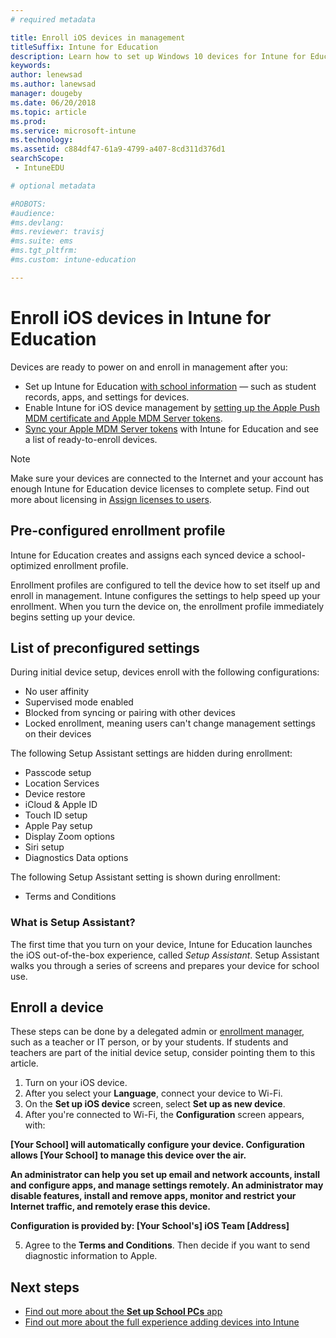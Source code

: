 ```yaml
---
# required metadata

title: Enroll iOS devices in management
titleSuffix: Intune for Education
description: Learn how to set up Windows 10 devices for Intune for Education.
keywords:
author: lenewsad
ms.author: lanewsad
manager: dougeby
ms.date: 06/20/2018
ms.topic: article
ms.prod:
ms.service: microsoft-intune
ms.technology:
ms.assetid: c884df47-61a9-4799-a407-8cd311d376d1
searchScope:
 - IntuneEDU

# optional metadata

#ROBOTS:
#audience:
#ms.devlang:
#ms.reviewer: travisj
#ms.suite: ems
#ms.tgt_pltfrm:
#ms.custom: intune-education

---
```


# Enroll iOS devices in Intune for Education

Devices are ready to power on and enroll in management after you:

* Set up Intune for Education [with school information](what-is-school-data-sync.md) — such as student records, apps, and settings for devices.
* Enable Intune for iOS device management by [setting up the Apple Push MDM certificate and Apple MDM Server tokens](setup-ios-device-management.md#add-an-mdm-push-certificate).
* [Sync your Apple MDM Server tokens](setup-ios-device-management.md#sync-managed-devices) with Intune for Education and see a list of ready-to-enroll devices.  

> [!NOTE]
> Make sure your devices are connected to the Internet and your account has enough Intune for Education device licenses to complete setup. Find out more about licensing in [Assign licenses to users](https://docs.microsoft.com/intune/get-started/start-with-a-paid-subscription-to-microsoft-intune-step-4).

## Pre-configured enrollment profile
Intune for Education creates and assigns each synced device a school-optimized enrollment profile.  

Enrollment profiles are configured to tell the device how to set itself up and enroll in management. Intune configures the settings to help speed up your enrollment.  When you turn the device on, the enrollment profile immediately begins setting up your device.

## List of preconfigured settings
During initial device setup, devices enroll with the following configurations:

* No user affinity
* Supervised mode enabled
* Blocked from syncing or pairing with other devices
* Locked enrollment, meaning users can't change management settings on their devices


The following Setup Assistant settings are hidden during enrollment:
* Passcode setup
* Location Services
* Device restore
* iCloud & Apple ID
* Touch ID setup
* Apple Pay setup
* Display Zoom options
* Siri setup
* Diagnostics Data options

The following Setup Assistant setting is shown during enrollment:
* Terms and Conditions

### What is Setup Assistant?
The first time that you turn on your device, Intune for Education launches the iOS out-of-the-box experience, called *Setup Assistant*. Setup Assistant walks you through a series of screens and prepares your device for school use.  

## Enroll a device

These steps can be done by a delegated admin or [enrollment manager](add-enrollment-managers.md), such as a teacher or IT person, or by your students. If students and teachers are part of the initial device setup, consider pointing them to this article.

1. Turn on your iOS device. 
2. After you select your **Language**, connect your device to Wi-Fi.
3. On the **Set up iOS device** screen, select **Set up as new device**.
4. After you're connected to Wi-Fi, the **Configuration** screen appears, with:  

**[Your School] will automatically configure your device. Configuration allows [Your School] to manage this device over the air.**   

**An administrator can help you set up email and network accounts, install and configure apps, and manage settings remotely. An administrator may disable features, install and remove apps, monitor and restrict your Internet traffic, and remotely erase this device.**  
      
**Configuration is provided by:
   [Your School's] iOS Team
   [Address]**

5. Agree to the **Terms and Conditions**. Then decide if you want to send diagnostic information to Apple.  

## Next steps
- [Find out more about the **Set up School PCs** app](https://docs.microsoft.com/education/windows/use-set-up-school-pcs-app)
- [Find out more about the full experience adding devices into Intune](https://docs.microsoft.com/intune/deploy-use/enroll-devices-in-microsoft-intune)

